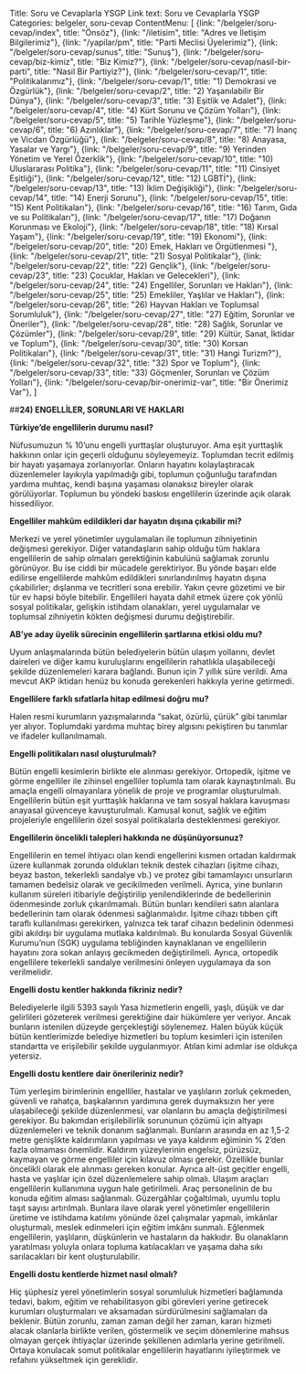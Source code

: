 Title: Soru ve Cevaplarla YSGP
Link text: Soru ve Cevaplarla YSGP
Categories: belgeler, soru-cevap
ContentMenu: [
  {link: "/belgeler/soru-cevap/index", title: "Önsöz"},
  {link: "/iletisim", title: "Adres ve İletişim Bilgilerimiz"},
  {link: "/yapilar/pm", title: "Parti Meclisi Üyelerimiz"},
  {link: "/belgeler/soru-cevap/sunus", title: "Sunuş"},
  {link: "/belgeler/soru-cevap/biz-kimiz", title: "Biz Kimiz?"},
  {link: "/belgeler/soru-cevap/nasil-bir-parti", title: "Nasil Bir Partiyiz?"},
  {link: "/belgeler/soru-cevap/1", title: "Politikalarımız"},
  {link: "/belgeler/soru-cevap/1", title: "1) Demokrasi ve Özgürlük"},
  {link: "/belgeler/soru-cevap/2", title: "2) Yaşanılabilir Bir Dünya"},
  {link: "/belgeler/soru-cevap/3", title: "3) Eşitlik ve Adalet"},
  {link: "/belgeler/soru-cevap/4", title: "4) Kürt Sorunu ve Çözüm Yolları"},
  {link: "/belgeler/soru-cevap/5", title: "5) Tarihle Yüzleşme"},
  {link: "/belgeler/soru-cevap/6", title: "6) Azınlıklar"},
  {link: "/belgeler/soru-cevap/7", title: "7) İnanç ve Vicdan Özgürlüğü"},
  {link: "/belgeler/soru-cevap/8", title: "8) Anayasa, Yasalar ve Yargı"},
  {link: "/belgeler/soru-cevap/9", title: "9) Yerinden Yönetim ve Yerel Özerklik"},
  {link: "/belgeler/soru-cevap/10", title: "10) Uluslararası Politika"},
  {link: "/belgeler/soru-cevap/11", title: "11) Cinsiyet Eşitliği"},
  {link: "/belgeler/soru-cevap/12", title: "12) LGBTİ"},
  {link: "/belgeler/soru-cevap/13", title: "13) İklim Değişikliği"},
  {link: "/belgeler/soru-cevap/14", title: "14) Enerji Sorunu"},
  {link: "/belgeler/soru-cevap/15", title: "15) Kent Politikaları"},
  {link: "/belgeler/soru-cevap/16", title: "16) Tarım, Gıda ve su Politikaları"},
  {link: "/belgeler/soru-cevap/17", title: "17) Doğanın Korunması ve Ekoloji"},
  {link: "/belgeler/soru-cevap/18", title: "18) Kırsal Yaşam"},
  {link: "/belgeler/soru-cevap/19", title: "19) Ekonomi"},
  {link: "/belgeler/soru-cevap/20", title: "20) Emek, Hakları ve Örgütlenmesi
"},
  {link: "/belgeler/soru-cevap/21", title: "21) Sosyal Politikalar"},
  {link: "/belgeler/soru-cevap/22", title: "22) Gençlik"},
  {link: "/belgeler/soru-cevap/23", title: "23) Çocuklar, Hakları ve Gelecekleri"},
  {link: "/belgeler/soru-cevap/24", title: "24) Engelliler, Sorunları ve Hakları"},
  {link: "/belgeler/soru-cevap/25", title: "25) Emekliler, Yaşlılar ve Hakları"},
  {link: "/belgeler/soru-cevap/26", title: "26) Hayvan Hakları ve Toplumsal Sorumluluk"},
  {link: "/belgeler/soru-cevap/27", title: "27) Eğitim, Sorunlar ve Öneriler"},
  {link: "/belgeler/soru-cevap/28", title: "28) Sağlık, Sorunlar ve Çözümler"},
  {link: "/belgeler/soru-cevap/29", title: "29) Kültür, Sanat, İktidar ve Toplum"},
  {link: "/belgeler/soru-cevap/30", title: "30) Korsan Politikaları"},
  {link: "/belgeler/soru-cevap/31", title: "31) Hangi Turizm?"},
  {link: "/belgeler/soru-cevap/32", title: "32) Spor ve Toplum"},
  {link: "/belgeler/soru-cevap/33", title: "33) Göçmenler, Sorunları ve Çözüm Yolları"},
  {link: "/belgeler/soru-cevap/bir-onerimiz-var", title: "Bir Önerimiz Var"},
  ]


##**24) ENGELLİLER, SORUNLARI VE HAKLARI**

**Türkiye’de engellilerin durumu nasıl?**

Nüfusumuzun % 10’unu engelli yurttaşlar oluşturuyor. Ama eşit yurttaşlık hakkının onlar için geçerli olduğunu söyleyemeyiz. Toplumdan tecrit edilmiş bir hayatı yaşamaya zorlanıyorlar. Onların hayatını kolaylaştıracak düzenlemeler layıkıyla yapılmadığı gibi, toplumun çoğunluğu tarafından yardıma muhtaç, kendi başına yaşaması olanaksız bireyler olarak görülüyorlar. Toplumun bu yöndeki baskısı engellilerin üzerinde açık olarak hissediliyor.

**Engelliler mahkûm edildikleri dar hayatın dışına çıkabilir mi?**

Merkezi ve yerel yönetimler uygulamaları ile toplumun zihniyetinin değişmesi gerekiyor. Diğer vatandaşların sahip olduğu tüm haklara engellilerin de sahip olmaları gerektiğinin kabulünü sağlamak zorunlu görünüyor. Bu ise ciddi bir mücadele gerektiriyor. Bu yönde başarı elde edilirse engellilerde mahkûm edildikleri sınırlandırılmış hayatın dışına çıkabilirler; dışlanma ve tecritleri sona erebilir. Yakın çevre gözetimi ve bir tür ev hapsi böyle bitebilir. Engellileri hayata dahil etmek üzere çok yönlü sosyal politikalar, gelişkin istihdam olanakları, yerel uygulamalar ve toplumsal zihniyetin kökten değişmesi durumu değiştirebilir.

**AB’ye aday üyelik sürecinin engellilerin şartlarına etkisi oldu mu?**

Uyum anlaşmalarında bütün belediyelerin bütün ulaşım yollarını, devlet daireleri ve diğer kamu kuruluşlarını engellilerin rahatlıkla ulaşabileceği şekilde düzenlemeleri karara bağlandı. Bunun için 7 yıllık süre verildi. Ama mevcut AKP iktidarı henüz bu konuda gerekenleri hakkıyla yerine getirmedi. 

**Engellilere farklı sıfatlarla hitap edilmesi doğru mu?**
 
Halen resmi kurumların yazışmalarında “sakat, özürlü, çürük” gibi tanımlar yer alıyor. Toplumdaki yardıma muhtaç birey algısını pekiştiren bu tanımlar ve ifadeler kullanılmamalı.

**Engelli politikaları nasıl oluşturulmalı?**

Bütün engelli kesimlerin birlikte ele alınması gerekiyor. Ortopedik, işitme ve görme engelliler ile zihinsel engelliler toplumla tam olarak kaynaştırılmalı. Bu amaçla engelli olmayanlara yönelik de proje ve programlar oluşturulmalı. Engellilerin bütün eşit yurttaşlık haklarına ve tam sosyal haklara kavuşması anayasal güvenceye kavuşturulmalı. Kamusal konut, sağlık ve eğitim projeleriyle engellilerin özel sosyal politikalarla desteklenmesi gerekiyor.

**Engellilerin öncelikli talepleri hakkında ne düşünüyorsunuz?**

Engellilerin en temel ihtiyacı olan kendi engellerini kısmen ortadan kaldırmak üzere kullanmak zorunda oldukları teknik destek cihazları (işitme cihazı, beyaz baston, tekerlekli sandalye vb.) ve protez gibi tamamlayıcı unsurların tamamen bedelsiz olarak ve gecikilmeden verilmeli. Ayrıca, yine bunların kullanım süreleri itibariyle değiştirilip yenilendiklerinde de bedellerinin ödenmesinde zorluk çıkarılmamalı. Bütün bunları kendileri satın alanlara bedellerinin tam olarak ödenmesi sağlanmalıdır. İşitme cihazı tıbben çift taraflı kullanılması gerekirken, yalnızca tek taraf cihazın bedelinin ödenmesi gibi akıldışı bir uygulama mutlaka kaldırılmalı. Bu konularda Sosyal Güvenlik Kurumu’nun (SGK) uygulama tebliğinden kaynaklanan ve engellilerin hayatını zora sokan anlayış gecikmeden değiştirilmeli. Ayrıca, ortopedik engellilere tekerlekli sandalye verilmesini önleyen uygulamaya da son verilmelidir. 

**Engelli dostu kentler hakkında fikriniz nedir?**

Belediyelerle ilgili 5393 sayılı Yasa hizmetlerin engelli, yaşlı, düşük ve dar gelirlileri gözeterek verilmesi gerektiğine dair hükümlere yer veriyor. Ancak bunların istenilen düzeyde gerçekleştiği söylenemez. Halen büyük küçük bütün kentlerimizde belediye hizmetleri bu toplum kesimleri için istenilen standartta ve erişilebilir şekilde uygulanmıyor. Atılan kimi adımlar ise oldukça yetersiz.

**Engelli dostu kentlere dair önerileriniz nedir?**
 
Tüm yerleşim birimlerinin engelliler, hastalar ve yaşlıların zorluk çekmeden, güvenli ve rahatça, başkalarının yardımına gerek duymaksızın her yere ulaşabileceği şekilde düzenlenmesi, var olanların bu amaçla değiştirilmesi gerekiyor. Bu bakımdan erişilebilirlik sorununun çözümü için altyapı düzenlemeleri ve teknik donanım sağlanmalı. Bunların arasında en az 1,5-2 metre genişlikte kaldırımların yapılması ve yaya kaldırım eğiminin % 2’den fazla olmaması önemlidir. Kaldırım yüzeylerinin engelsiz, pürüzsüz, kaymayan ve görme engelliler için kılavuz olması gerekir. Özellikle bunlar öncelikli olarak ele alınması gereken konular. Ayrıca alt-üst geçitler engelli, hasta ve yaşlılar için özel düzenlemelere sahip olmalı. Ulaşım araçları engellilerin kullanımına uygun hale getirilmeli. Araç personelinin de bu konuda eğitim alması sağlanmalı. Güzergâhlar çoğaltılmalı, uyumlu toplu taşıt sayısı artırılmalı. Bunlara ilave olarak yerel yönetimler engellilerin üretime ve istihdama katılımı yönünde özel çalışmalar yapmalı, imkânlar oluşturmalı, meslek edinmeleri için eğitim imkânı sunmalı. Eğlenmek engellilerin, yaşlıların, düşkünlerin ve hastaların da hakkıdır. Bu olanakların yaratılması yoluyla onlara topluma katılacakları ve yaşama daha sıkı sarılacakları bir kent oluşturulabilir. 

**Engelli dostu kentlerde hizmet nasıl olmalı?**

Hiç şüphesiz yerel yönetimlerin sosyal sorumluluk hizmetleri bağlamında tedavi, bakım, eğitim ve rehabilitasyon gibi görevleri yerine getirecek kurumları oluşturmaları ve aksamadan sürdürülmesini sağlamaları da beklenir. Bütün zorunlu, zaman zaman değil her zaman, kararı hizmeti alacak olanlarla birlikte verilen, göstermelik ve seçim dönemlerine mahsus olmayan gerçek ihtiyaçlar üzerinde şekillenen adımlarla yerine getirilmeli. Ortaya konulacak somut politikalar engellilerin hayatlarını iyileştirmek ve refahını yükseltmek için gereklidir.